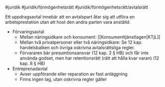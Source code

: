 #juridik #juridik/förmögenhetsrätt #juridik/förmögenhetsrätt/avtalsrätt 

Ett uppdragsavtal innebär att en avtalspart åtar sig att utföra en arbetsprestation utan att host den andra parten vara anställd.

- Förvaringsavtal
	- Mellan näringsidkare och konsument: [[Konsumenttjänstlagen|KTjL]]
	- Mellan två privatpersoner eller två näringsidkare: Se 12 kap. handelsbalken och övriga oskrivna avtalsrättsliga regler.
	- Förvararen bär presumtionsansvar (12 kap. 2 § HB) och får inte använda godset, men har retentionsrätt (rätt att hålla kvar varan) (12 kap. 8 § HB)
- Entreprenadavtal
	- Avser uppförande eller reparation av fast anläggning
	- Finns ingen lag, utan oskrivna regler gäller

